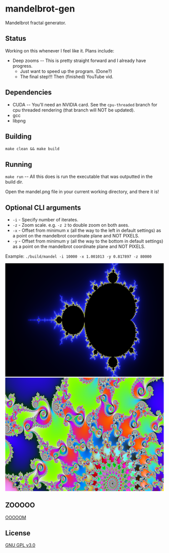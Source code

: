 # mandelbrot-gen
Mandelbrot fractal generator.

## Status
Working on this whenever I feel like it. Plans include:

- Deep zooms -- This is pretty straight forward and I already have progress.
  - Just want to speed up the program. (Done?)
  - The final step!!! Then (finished) YouTube vid.

## Dependencies
- CUDA -- You'll need an NVIDIA card. See the `cpu-threaded` branch for cpu threaded rendering (that branch will NOT be updated).
- gcc
- libpng

## Building
`make clean && make build`

## Running
`make run` -- All this does is run the executable that was outputted in the build dir.

Open the mandel.png file in your current working directory, and there it is!

## Optional CLI arguments
- `-i` - Specify number of iterates.
- `-z` - Zoom scale. e.g. `-z 2` to double zoom on both axes.
- `-x` - Offset from minimum x (all the way to the left in default settings) as a point on the mandelbrot coordinate plane and NOT PIXELS.
- `-y` - Offset from minimum y (all the way to the bottom in default settings) as a point on the mandelbrot coordinate plane and NOT PIXELS.

Example: `./build/mandel -i 10000 -x 1.001013 -y 0.817897 -z 80000`

![mandel.png](readme-assets/mandel.png "mandel.png")
![zoom.png](readme-assets/zoom.png "zoom.png")


## ZOOOOO
[OOOOOM](https://www.youtube.com/watch?v=bwpxdjsLIlw)


## License
[GNU GPL v3.0](LICENSE)
